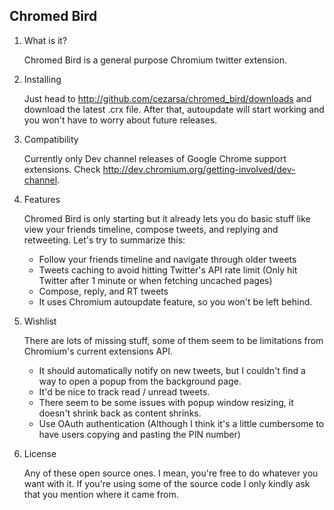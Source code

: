 ## Chromed Bird ##

1. What is it?

    Chromed Bird is a general purpose Chromium twitter extension.

2. Installing

    Just head to http://github.com/cezarsa/chromed_bird/downloads and download the latest .crx file. After that, autoupdate will start working and you won't have to worry about future releases.

3. Compatibility

    Currently only Dev channel releases of Google Chrome support extensions. Check http://dev.chromium.org/getting-involved/dev-channel.

4. Features

    Chromed Bird is only starting but it already lets you do basic stuff like view your friends timeline, compose tweets, and replying and retweeting. Let's try to summarize this:

    * Follow your friends timeline and navigate through older tweets
    * Tweets caching to avoid hitting Twitter's API rate limit (Only hit Twitter after 1 minute or when fetching uncached pages)
    * Compose, reply, and RT tweets
    * It uses Chromium autoupdate feature, so you won't be left behind.

5. Wishlist

    There are lots of missing stuff, some of them seem to be limitations from Chromium's current extensions API.

    * It should automatically notify on new tweets, but I couldn't find a way to open a popup from the background page.
    * It'd be nice to track read / unread tweets.
    * There seem to be some issues with popup window resizing, it doesn't shrink back as content shrinks.
    * Use OAuth authentication (Although I think it's a little cumbersome to have users copying and pasting the PIN number)

6. License

    Any of these open source ones. I mean, you're free to do whatever you want with it. If you're using some of the source code I only kindly ask that you mention where it came from.
